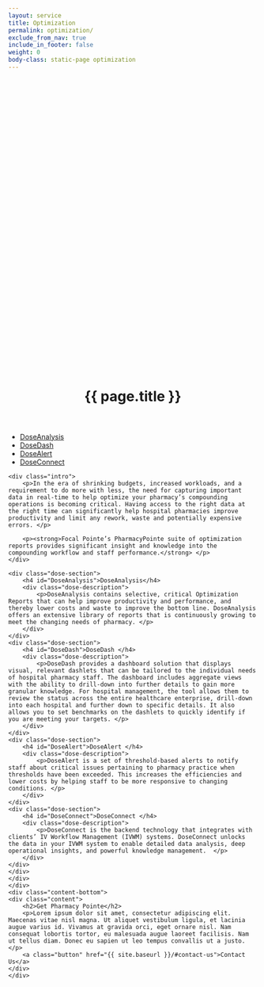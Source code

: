 ```yaml
---
layout: service
title: Optimization
permalink: optimization/
exclude_from_nav: true
include_in_footer: false
weight: 0
body-class: static-page optimization
---
```


<header class="page-header">
    <h1>
    	<svg version="1.1" id="Layer_2" xmlns="http://www.w3.org/2000/svg" xmlns:xlink="http://www.w3.org/1999/xlink" x="0px" y="0px"
	 viewBox="0 0 74 88.2" enable-background="new 0 0 74 88.2" xml:space="preserve">
			<path fill="none" d="M64.5,81.6H9c-5,0-9-4.1-9-9V17c0-5,4.1-9,9-9h55.5c5,0,9,4.1,9,9v55.5C73.6,77.5,69.5,81.6,64.5,81.6z M9,11.6
				c-3,0-5.4,2.4-5.4,5.4v55.5c0,3,2.4,5.4,5.4,5.4h55.5c3,0,5.4-2.4,5.4-5.4V17c0-3-2.4-5.4-5.4-5.4H9z"/>
			<path fill="none" d="M42.8,53.8c-0.8,0-1.5-0.5-1.7-1.3L33,27.4l-5.4,14.4C27.4,42.5,26.7,43,26,43c0,0,0,0,0,0
				c-0.7,0-1.4-0.4-1.7-1.1l-4.7-11.2l-4.2,6.7c-0.3,0.5-0.9,0.9-1.5,0.9H1.8v-3.6h11.1l5.5-8.8c0.4-0.6,1-0.9,1.7-0.8
				c0.7,0.1,1.3,0.5,1.5,1.1l4.3,10.3l5.6-15c0.3-0.7,0.9-1.2,1.7-1.2c0,0,0,0,0,0c0.8,0,1.4,0.5,1.7,1.3l7.5,23.6l5.8-28.2
				c0.2-0.8,0.8-1.4,1.6-1.4c0.8-0.1,1.5,0.4,1.8,1.2l6.8,18.1h13.2v3.6H57.3c-0.8,0-1.4-0.5-1.7-1.2l-5-13.4l-6,28.8
				C44.4,53.2,43.7,53.8,42.8,53.8C42.9,53.8,42.8,53.8,42.8,53.8z"/>
			<path fill="none" d="M11.5,74.3c-1,0-1.8-0.8-1.8-1.8v-4.8c0-1,0.8-1.8,1.8-1.8c1,0,1.8,0.8,1.8,1.8v4.8
				C13.3,73.5,12.5,74.3,11.5,74.3z"/>
			<path fill="none" d="M30.7,74.3c-1,0-1.8-0.8-1.8-1.8v-4.8c0-1,0.8-1.8,1.8-1.8s1.8,0.8,1.8,1.8v4.8C32.6,73.5,31.7,74.3,30.7,74.3z
				"/>
			<path fill="none" d="M50,74.3c-1,0-1.8-0.8-1.8-1.8v-4.8c0-1,0.8-1.8,1.8-1.8s1.8,0.8,1.8,1.8v4.8C51.9,73.5,51,74.3,50,74.3z"/>
			<path fill="none" d="M21.1,74.3c-1,0-1.8-0.8-1.8-1.8v-9.6c0-1,0.8-1.8,1.8-1.8c1,0,1.8,0.8,1.8,1.8v9.6
				C22.9,73.5,22.1,74.3,21.1,74.3z"/>
			<path fill="none" d="M40.4,74.3c-1,0-1.8-0.8-1.8-1.8v-9.6c0-1,0.8-1.8,1.8-1.8s1.8,0.8,1.8,1.8v9.6C42.2,73.5,41.4,74.3,40.4,74.3z
				"/>
			<path fill="none" d="M59.7,74.3c-1,0-1.8-0.8-1.8-1.8v-9.6c0-1,0.8-1.8,1.8-1.8s1.8,0.8,1.8,1.8v9.6C61.5,73.5,60.7,74.3,59.7,74.3z
				"/>
			</svg>
		{{ page.title }}</h1>
</header>

<section class="main-content">
	<div class="content">
		<div class="col-left">
		<div class="col-inner">
			<ul>
				<li><a href="#DoseAnalysis">DoseAnalysis</a></li>
				<li><a href="#DoseDash">DoseDash</a></li>
				<li><a href="#DoseAlert">DoseAlert</a></li>
				<li><a href="#DoseConnect">DoseConnect</a></li>
			</ul>
		</div>
	</div>
	<div class="col-main">
	<div class="col-inner">

	<div class="intro">
		<p>In the era of shrinking budgets, increased workloads, and a requirement to do more with less, the need for capturing important data in real-time to help optimize your pharmacy’s compounding operations is becoming critical. Having access to the right data at the right time can significantly help hospital pharmacies improve productivity and limit any rework, waste and potentially expensive errors. </p>

		<p><strong>Focal Pointe’s PharmacyPointe suite of optimization reports provides significant insight and knowledge into the compounding workflow and staff performance.</strong> </p>
	</div>

	<div class="dose-section">
		<h4 id="DoseAnalysis">DoseAnalysis</h4>
		<div class="dose-description">
			<p>DoseAnalysis contains selective, critical Optimization Reports that can help improve productivity and performance, and thereby lower costs and waste to improve the bottom line. DoseAnalysis offers an extensive library of reports that is continuously growing to meet the changing needs of pharmacy. </p>
		</div>
	</div>
	<div class="dose-section">
		<h4 id="DoseDash">DoseDash </h4>
		<div class="dose-description">
			<p>DoseDash provides a dashboard solution that displays visual, relevant dashlets that can be tailored to the individual needs of hospital pharmacy staff. The dashboard includes aggregate views with the ability to drill-down into further details to gain more granular knowledge. For hospital management, the tool allows them to review the status across the entire healthcare enterprise, drill-down into each hospital and further down to specific details. It also allows you to set benchmarks on the dashlets to quickly identify if you are meeting your targets. </p> 
		</div>
	</div>
	<div class="dose-section">
		<h4 id="DoseAlert">DoseAlert </h4>
		<div class="dose-description">
			<p>DoseAlert is a set of threshold-based alerts to notify staff about critical issues pertaining to pharmacy practice when thresholds have been exceeded. This increases the efficiencies and lower costs by helping staff to be more responsive to changing conditions. </p> 
		</div>
	</div>
	<div class="dose-section">
		<h4 id="DoseConnect">DoseConnect </h4>
		<div class="dose-description">
			<p>DoseConnect is the backend technology that integrates with clients’ IV Workflow Management (IVWM) systems. DoseConnect unlocks the data in your IVWM system to enable detailed data analysis, deep operational insights, and powerful knowledge management.  </p>
		</div>
	</div>
	</div>
	</div>
	</div>
	<div class="content-bottom">
	<div class="content">
		<h2>Get Pharmacy Pointe</h2>
		<p>Lorem ipsum dolor sit amet, consectetur adipiscing elit. Maecenas vitae nisl magna. Ut aliquet vestibulum ligula, et lacinia augue varius id. Vivamus at gravida orci, eget ornare nisl. Nam consequat lobortis tortor, eu malesuada augue laoreet facilisis. Nam ut tellus diam. Donec eu sapien ut leo tempus convallis ut a justo.</p>
		<a class="button" href="{{ site.baseurl }}/#contact-us">Contact Us</a>
	</div>
	</div>
</section>
